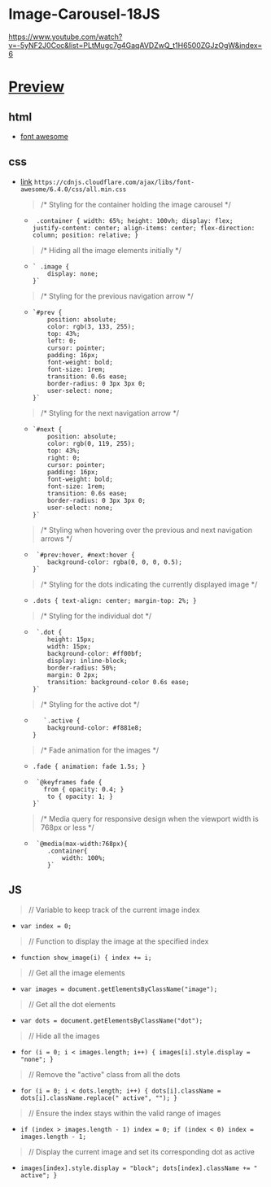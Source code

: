 # Image-Carousel-18JS
 https://www.youtube.com/watch?v=-5yNF2J0Coc&list=PLtMugc7g4GaqAVDZwQ_t1H6500ZGJzOgW&index=6

# [Preview](https://hiratsuna.github.io/Image-Carousel-18JS/)

## html
- [font awesome](https://cdnjs.com/libraries/font-awesome)

## css
- [link](https://cdnjs.cloudflare.com/ajax/libs/font-awesome/6.4.0/css/all.min.css) `https://cdnjs.cloudflare.com/ajax/libs/font-awesome/6.4.0/css/all.min.css`
  
  > /* Styling for the container holding the image carousel */
  -   ` .container {
            width: 65%;
            height: 100vh;
            display: flex;
            justify-content: center;
            align-items: center;
            flex-direction: column;
            position: relative;
        }`

  > /* Hiding all the image elements initially */
  -     ` .image {
            display: none;
        }`

  > /* Styling for the previous navigation arrow */
  -     `#prev {
            position: absolute;
            color: rgb(3, 133, 255);
            top: 43%;
            left: 0;
            cursor: pointer;
            padding: 16px;
            font-weight: bold;
            font-size: 1rem;
            transition: 0.6s ease;
            border-radius: 0 3px 3px 0;
            user-select: none;
        }`

  > /* Styling for the next navigation arrow */
  -     `#next {
            position: absolute;
            color: rgb(0, 119, 255);
            top: 43%;
            right: 0;
            cursor: pointer;
            padding: 16px;
            font-weight: bold;
            font-size: 1rem;
            transition: 0.6s ease;
            border-radius: 0 3px 3px 0;
            user-select: none;
        }`

  >/* Styling when hovering over the previous and next navigation arrows */
  -      `#prev:hover, #next:hover {
            background-color: rgba(0, 0, 0, 0.5);
        }`

  > /* Styling for the dots indicating the currently displayed image */
  -    `.dots {
            text-align: center;
            margin-top: 2%;
        }`

  > /* Styling for the individual dot */
  -      `.dot {
            height: 15px;
            width: 15px;
            background-color: #ff00bf;
            display: inline-block;
            border-radius: 50%;
            margin: 0 2px;
            transition: background-color 0.6s ease;
        }`

  > /* Styling for the active dot */
  -        `.active {
            background-color: #f881e8;
        }

  > /* Fade animation for the images */
  -    `.fade {
            animation: fade 1.5s;
        }`
        
  -      `@keyframes fade {
           from { opacity: 0.4; }
            to { opacity: 1; }
        }`

  >/* Media query for responsive design when the viewport width is 768px or less */
  -      `@media(max-width:768px){
            .container{
                width: 100%;
            }`
  
## JS
> // Variable to keep track of the current image index
 - `var index = 0;`

> // Function to display the image at the specified index
 - `function show_image(i) {
        index += i;`

> // Get all the image elements
 - `var images = document.getElementsByClassName("image");`

>  // Get all the dot elements
 - `var dots = document.getElementsByClassName("dot");`

> // Hide all the images
 - `for (i = 0; i < images.length; i++) {
            images[i].style.display = "none";
        }`
   
> // Remove the "active" class from all the dots
 - `for (i = 0; i < dots.length; i++) {
            dots[i].className = dots[i].className.replace(" active", "");
        }`
   
> // Ensure the index stays within the valid range of images
 - `if (index > images.length - 1)
            index = 0;
        if (index < 0)
            index = images.length - 1;`
   
> // Display the current image and set its corresponding dot as active
- `images[index].style.display = "block"; dots[index].className += " active";
}`


